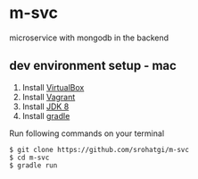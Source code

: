 # m-svc #

microservice with mongodb in the backend

## dev environment setup - mac ##

1. Install [VirtualBox](https://www.virtualbox.org/)
2. Install [Vagrant](https://www.vagrantup.com/)
3. Install [JDK 8](http://www.oracle.com/technetwork/java/javase/downloads/jdk8-downloads-2133151.html)
4. Install [gradle](https://gradle.org/gradle-download/)


Run following commands on your terminal

    $ git clone https://github.com/srohatgi/m-svc
    $ cd m-svc
    $ gradle run
